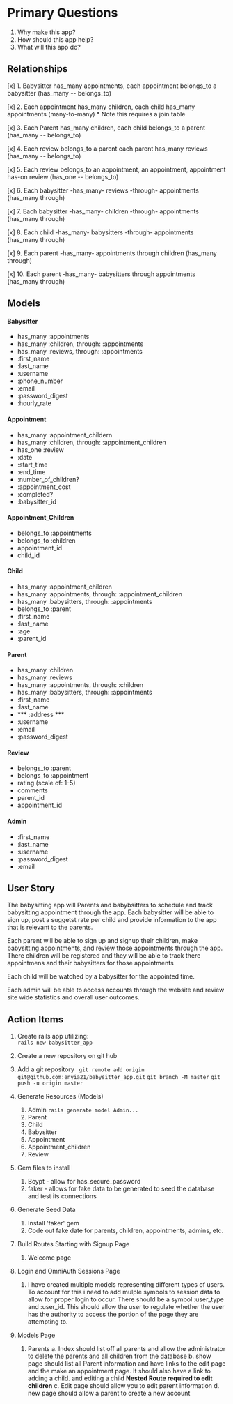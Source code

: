 # Primary Questions
1.  Why make this app?
2.  How should this app help?
3.  What will this app do?

## Relationships
[x] 1. Babysitter has_many appointments, each appointment belongs_to a babysitter (has_many -- belongs_to)

[x] 2. Each appointment has_many children, each child has_many appointments (many-to-many) 
    * Note this requires a join table 

[x] 3. Each Parent has_many children, each child belongs_to a parent (has_many -- belongs_to)

[x] 4. Each review belongs_to a parent each parent has_many reviews (has_many -- belongs_to)

[x] 5. Each review belongs_to an appointment, an appointment, appointment has-on review (has_one -- belongs_to)

[x] 6. Each babysitter -has_many- reviews -through- appointments (has_many through)

[x] 7. Each babysitter -has_many- children -through- appointments (has_many through)

[x] 8. Each child -has_many- babysitters -through- appointments (has_many through)

[x] 9. Each parent -has_many- appointments through children (has_many through)

[x] 10. Each parent -has_many- babysitters through appointments (has_many through)


## Models
#### Babysitter 
- has_many :appointments
- has_many :children, through: :appointments
- has_many :reviews, through: :appointments
- :first_name
- :last_name
- :username
- :phone_number
- :email
- :password_digest
- :hourly_rate


#### Appointment
- has_many :appointment_childern
- has_many :children, through: :appointment_children 
- has_one :review
- :date
- :start_time
- :end_time
- :number_of_children?
- :appointment_cost
- :completed?
- :babysitter_id

#### Appointment_Children
- belongs_to :appointments
- belongs_to :children
- appointment_id
- child_id

#### Child
- has_many :appointment_children
- has_many :appointments, through: :appointment_children
- has_many :babysitters, through: :appointments 
- belongs_to :parent 
- :first_name
- :last_name
- :age
- :parent_id


#### Parent
- has_many :children
- has_many :reviews
- has_many :appointments, through: :children
- has_many :babysitters, through: :appointments
- :first_name
- :last_name
- *** :address ***
- :username
- :email
- :password_digest


#### Review
- belongs_to :parent 
- belongs_to :appointment 
- rating (scale of: 1-5)
- comments
- parent_id
- appointment_id

#### Admin
- :first_name
- :last_name
- :username
- :password_digest
- :email

## User Story
The babysitting app will Parents and babybsitters to schedule and track babysitting appointment through the app.  Each babysitter will be able to sign up, post a suggetst rate per child and provide information to the app that is relevant to the parents.  

Each parent will be able to sign up and signup their children, make babysitting appointments, and review those appointments through the app.  There children will be registered and they will be able to track there appointmens and their babysitters for those appointments 

Each child will be watched by a babysitter for the appointed time.  

Each admin will be able to access accounts through the website and review site wide statistics and overall user outcomes.  

## Action Items

1.  Create rails app utilizing:  
    ``` rails new babysitter_app ```
2.  Create a new repository on git hub
3.  Add a git repository 
``` git remote add origin git@github.com:enyia21/babysitter_app.git```
``` git branch -M master ```
``` git push -u origin master ```
4.  Generate Resources (Models)
    1. Admin ```rails generate model Admin...```
    2. Parent
    3. Child
    4. Babysitter 
    5. Appointment
    6. Appointment_children 
    7. Review 
5.  Gem files to install
    1. Bcypt - allow for has_secure_password
    2. faker - allows for fake data to be generated to seed the database and test its connections
6. Generate Seed Data
    1.  Install 'faker' gem
    2.  Code out fake date for parents, children, appointments, admins, etc.  
7. Build Routes Starting with Signup Page
    1.  Welcome page
8. Login and OmniAuth
    Sessions Page
    1.  I have created multiple models representing different types of users.  To account for this i need to add mulple symbols to session data to allow for proper login to occur.  There should be a symbol :user_type and :user_id.   This should allow the user to regulate whether the user has the authority to access the portion of the page they are attempting to.
    
9. Models Page
    1.  Parents
        a. Index should list off all parents and allow the administrator to delete the parents and all children from the database
        b. show page should list all Parent information and have links to the edit page and the make an appointment page.  It should also have a link to adding a child. and editing a child **Nested Route required to edit children**
        c.  Edit page should allow you to edit parent information
        d.  new page should allow a parent to create a new account
        



